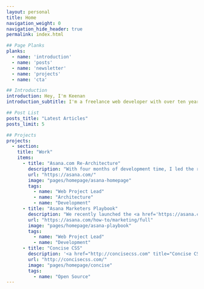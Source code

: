 ```yaml
---
layout: personal
title: Home
navigation_weight: 0
navigation_hide_header: true
permalink: index.html

## Page Planks
planks:
  - name: 'introduction'
  - name: 'posts'
  - name: 'newsletter'
  - name: 'projects'
  - name: 'cta'

## Introduction
introduction: Hey, I'm Keenan
introduction_subtitle: I'm a freelance web developer with over ten years of experience. I strive to help businesses large and small succeed on the web. <small>Welcome to my little corner of the internet.</small>

## Post List
posts_title: "Latest Articles"
posts_limit: 5

## Projects
projects:
  - section:
    title: "Work"
    items:
      - title: "Asana.com Re-Architecture"
        description: "With four months of development time, I led the re-architecture of the <a href='https://asana.com/' title='Marketers Playbook'>Asana Website</a>. As a growing company, we needed a website that would allow the effortless creation of pages, as well as a codebase that could be modified and scaled with ease."
        url: "https://asana.com/"
        image: "pages/homepage/asana-homepage"
        tags:
          - name: "Web Project Lead"
          - name: "Architecture"
          - name: "Development"
      - title: "Asana Marketers Playbook"
        description: "We recently launched the <a href='https://asana.com/how-to/marketing/full' title='Marketers Playbook'>Marketer's Playbook</a> at Asana which puts into words the processes our marketing team uses to achieve their goals with the goal of helping other teams do the same."
        url: "https://asana.com/how-to/marketing/full"
        image: "pages/homepage/asana-playbook"
        tags:
          - name: "Web Project Lead"
          - name: "Development"
      - title: "Concise CSS"
        description: '<a href="http://concisecss.com" title="Concise CSS">Concise CSS</a> is a lightweight front-end framework that I built with my friend and colleague <a href="http://jameskolce.com" title="James Kolce">James Kolce</a>. Our goal is to create a lightweight but extensible framework without the bloat.'
        url: "http://concisecss.com/"
        image: "pages/homepage/concise"
        tags:
          - name: "Open Source"
---
```

